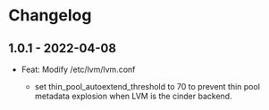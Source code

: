 # Changelog

## 1.0.1 - 2022-04-08

* Feat: Modify /etc/lvm/lvm.conf

  - set  thin_pool_autoextend_threshold to 70 to prevent thin pool metadata 
    explosion when LVM is the cinder backend.

